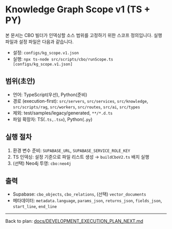 # Knowledge Graph Scope v1 (TS + PY)

본 문서는 CBO 빌더가 인덱싱할 소스 범위를 고정하기 위한 스코프 정의입니다. 실행 파일과 설정 파일은 다음과 같습니다.

- 설정: `configs/kg_scope.v1.json`
- 실행: `npx ts-node src/scripts/cbo/runScope.ts [configs/kg_scope.v1.json]`

## 범위(초안)
- 언어: TypeScript(우선), Python(준비)
- 경로 (execution-first): `src/servers`, `src/services`, `src/knowledge`, `src/scripts/rag`, `src/workers`, `src/routes`, `src/ai`, `src/types`
- 제외: test/samples/legacy/generated, `**/*.d.ts`
- 파일 확장자: TS(`.ts,.tsx`), Python(`.py`)

## 실행 절차
1) 환경 변수 준비: `SUPABASE_URL`, `SUPABASE_SERVICE_ROLE_KEY`
2) TS 인덱싱: 설정 기준으로 파일 리스트 생성 → `buildCboV2.ts` 배치 실행
3) (선택) Neo4j 투영: `cbo:neo4j`

## 출력
- Supabase: `cbo_objects`, `cbo_relations`, (선택) `vector_documents`
- 메타데이터: `metadata.language`, `params_json`, `returns_json`, `fields_json`, `start_line`, `end_line`

---
Back to plan: [docs/DEVELOPMENT_EXECUTION_PLAN_NEXT.md](../DEVELOPMENT_EXECUTION_PLAN_NEXT.md)
